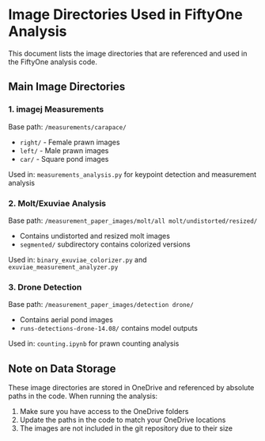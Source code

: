 # Image Directories Used in FiftyOne Analysis

This document lists the image directories that are referenced and used in the FiftyOne analysis code.

## Main Image Directories

### 1. imagej Measurements
Base path: `/measurements/carapace/`
- `right/` - Female prawn images
- `left/` - Male prawn images
- `car/` - Square pond images

Used in: `measurements_analysis.py` for keypoint detection and measurement analysis

### 2. Molt/Exuviae Analysis
Base path: `/measurement_paper_images/molt/all molt/undistorted/resized/`
- Contains undistorted and resized molt images
- `segmented/` subdirectory contains colorized versions

Used in: `binary_exuviae_colorizer.py` and `exuviae_measurement_analyzer.py`

### 3. Drone Detection
Base path: `/measurement_paper_images/detection drone/`
- Contains aerial pond images
- `runs-detections-drone-14.08/` contains model outputs

Used in: `counting.ipynb` for prawn counting analysis

## Note on Data Storage
These image directories are stored in OneDrive and referenced by absolute paths in the code. When running the analysis:

1. Make sure you have access to the OneDrive folders
2. Update the paths in the code to match your OneDrive locations
3. The images are not included in the git repository due to their size 